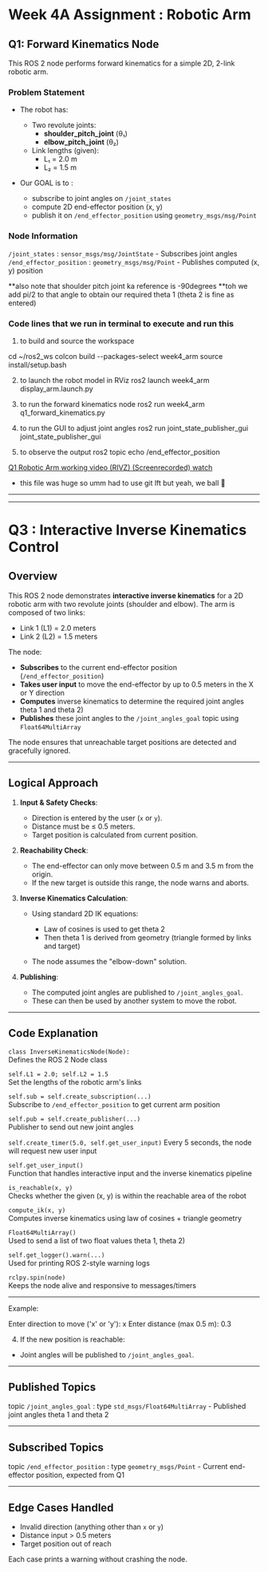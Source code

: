 # Week 4A Assignment : Robotic Arm 

## Q1: Forward Kinematics Node

This ROS 2 node performs forward kinematics for a simple 2D, 2-link robotic arm.

### Problem Statement

- The robot has:
  - Two revolute joints:
    - **shoulder_pitch_joint** (θ₁)
    - **elbow_pitch_joint** (θ₂)
  - Link lengths (given):
    - L₁ = 2.0 m
    - L₂ = 1.5 m

- Our GOAL is to :
  - subscribe to joint angles on `/joint_states`
  - compute 2D end-effector position (x, y)
  - publish it on `/end_effector_position` using `geometry_msgs/msg/Point`




### Node Information


 `/joint_states` : `sensor_msgs/msg/JointState` - Subscribes joint angles 
 `/end_effector_position` : `geometry_msgs/msg/Point` - Publishes computed (x, y) position


**also note that shoulder pitch joint ka reference is -90degrees
**toh we add pi/2 to that angle to obtain our required theta 1 (theta 2 is fine as entered)


### Code lines that we run in terminal to execute and run this

1. to build and source the workspace

cd ~/ros2_ws
colcon build --packages-select week4_arm
source install/setup.bash

2. to launch the robot model in RViz
ros2 launch week4_arm display_arm.launch.py

3. to run the forward kinematics node
ros2 run week4_arm q1_forward_kinematics.py

4. to run the GUI to adjust joint angles
ros2 run joint_state_publisher_gui joint_state_publisher_gui

5. to observe the output
ros2 topic echo /end_effector_position

[Q1 Robotic Arm working video (RIVZ) (Screenrecorded) watch](media/rivz_working_video_Week4A_Kratos.mp4)

* this file was huge so umm had to use git lft but yeah, we ball 🏀



-----------------------------------------------------------------------------------------

-----------------------------------------------------------------------------------------

# Q3 : Interactive Inverse Kinematics Control

## Overview

This ROS 2 node demonstrates **interactive inverse kinematics** for a 2D robotic arm with two revolute joints (shoulder and elbow). The arm is composed of two links:

* Link 1 (L1) = 2.0 meters
* Link 2 (L2) = 1.5 meters

The node:

* **Subscribes** to the current end-effector position (`/end_effector_position`)
* **Takes user input** to move the end-effector by up to 0.5 meters in the X or Y direction
* **Computes** inverse kinematics to determine the required joint angles  theta 1 and theta 2)
* **Publishes** these joint angles to the `/joint_angles_goal` topic using `Float64MultiArray`

The node ensures that unreachable target positions are detected and gracefully ignored.

---

## Logical Approach

1. **Input & Safety Checks**:

   * Direction is entered by the user (`x` or `y`).
   * Distance must be ≤ 0.5 meters.
   * Target position is calculated from current position.

2. **Reachability Check**:

   * The end-effector can only move between 0.5 m and 3.5 m from the origin.
   * If the new target is outside this range, the node warns and aborts.

3. **Inverse Kinematics Calculation**:

   * Using standard 2D IK equations:

     * Law of cosines is used to get theta 2
     * Then theta 1 is derived from geometry (triangle formed by links and target)
   * The node assumes the "elbow-down" solution.

4. **Publishing**:

   * The computed joint angles are published to `/joint_angles_goal`.
   * These can then be used by another system to move the robot.

---

## Code Explanation



 `class InverseKinematicsNode(Node):`          
  Defines the ROS 2 Node class                                                


 `self.L1 = 2.0; self.L2 = 1.5`                
  Set the lengths of the robotic arm's links                                  


 `self.sub = self.create_subscription(...)`    
  Subscribe to `/end_effector_position` to get current arm position           


 `self.pub = self.create_publisher(...)`       
  Publisher to send out new joint angles                                      


 `self.create_timer(5.0, self.get_user_input)` 
  Every 5 seconds, the node will request new user input                       


 `self.get_user_input()`                       
  Function that handles interactive input and the inverse kinematics pipeline 


 `is_reachable(x, y)`                          
  Checks whether the given (x, y) is within the reachable area of the robot   


 `compute_ik(x, y)`                            
  Computes inverse kinematics using law of cosines + triangle geometry        


 `Float64MultiArray()`                         
  Used to send a list of two float values  theta 1, theta 2)                  


 `self.get_logger().warn(...)`                 
  Used for printing ROS 2-style warning logs                                  


 `rclpy.spin(node)`                            
  Keeps the node alive and responsive to messages/timers                      


---

Example:

Enter direction to move ('x' or 'y'): x
Enter distance (max 0.5 m): 0.3


4. If the new position is reachable:

* Joint angles will be published to `/joint_angles_goal`.

---

## Published Topics


topic `/joint_angles_goal` : type `std_msgs/Float64MultiArray` - Published joint angles theta 1 and theta 2

---

## Subscribed Topics


topic `/end_effector_position` : type `geometry_msgs/Point` - Current end-effector position, expected from Q1 


---


## Edge Cases Handled

* Invalid direction (anything other than `x` or `y`)
* Distance input > 0.5 meters
* Target position out of reach

Each case prints a warning without crashing the node.


